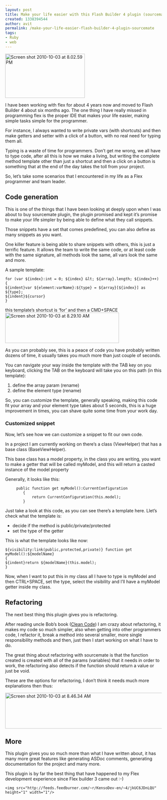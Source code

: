 ```yaml
---
layout: post
title: Make your life easier with this Flash Builder 4 plugin (sourcemate)
created: 1338394544
author: avit
permalink: /make-your-life-easier-flash-builder-4-plugin-sourcemate
tags:
- Ruby
- web
---
```

<a href='http://www.flickr.com/photos/51960246@N07/5047608197/' title='Screen shot 2010-10-03 at 8.02.59 PM by KensoDev, on Flickr'><img alt='Screen shot 2010-10-03 at 8.02.59 PM' class='alignleft' height='142' src='http://farm5.static.flickr.com/4139/5047608197_836751ec0d.jpg' width='256' /></a>
<p>I have been working with flex for about 4 years now and moved to Flash Builder 4 about six months ago. The one thing I have really missed in programming flex is the proper IDE that makes your life easier, making simple tasks simple for the programmer.</p>

<p>For instance, I always wanted to write private vars (with shortcuts) and then make getters and setter with a click of a button, with no real need for typing them all.</p>

<p>Typing is a waste of time for programmers. Don’t get me wrong, we all have to type code, after all this is how we make a living, but writing the complete method template other than just a shortcut and then a click on a button is something that at the end of the day takes the toll from your project.</p>

<p>So, let’s take some scenarios that I encountered in my life as a Flex programmer and team leader. <h2>Code generation</h2> This is one of the things that I have been looking at deeply upon when I was about to buy sourcemate plugin, the plugin promised and kept it’s promise to make your life simpler by being able to define what they call snippets.</p>

<p>Those snippets have a set that comes predefined, you can also define as many snippets as you want.</p>

<p>One killer feature is being able to share snippets with others, this is just a terrific feature. It allows the team to write the same code, or at least code with the same signature, all methods look the same, all vars look the same and more.</p>

<p>A sample template:</p>
<div class='highlight'><pre><code class='actionscript'><span class='k'>for</span> <span class='p'>(</span><span class='k'>var</span> <span class='nx'>$</span><span class='p'>{</span><span class='nx'>index</span><span class='p'>}</span><span class='o'>:</span><span class='nb'>int</span> <span class='o'>=</span> <span class='mi'>0</span><span class='o'>;</span> <span class='nx'>$</span><span class='p'>{</span><span class='nx'>index</span><span class='p'>}</span> <span class='o'>&</span><span class='nx'>lt</span><span class='o'>;</span> <span class='nx'>$</span><span class='p'>{</span><span class='nx'>array</span><span class='p'>}.</span><span class='nx'>length</span><span class='o'>;</span> <span class='nx'>$</span><span class='p'>{</span><span class='nx'>index</span><span class='p'>}</span><span class='o'>++</span><span class='p'>)</span>
<span class='p'>{</span>
<span class='nx'>$</span><span class='p'>{</span><span class='nx'>indent</span><span class='p'>}</span><span class='k'>var</span> <span class='nx'>$</span><span class='p'>{</span><span class='nx'>element</span><span class='o'>:</span><span class='nx'>varName</span><span class='p'>}</span><span class='o'>:</span><span class='nx'>$</span><span class='p'>{</span><span class='nx'>type</span><span class='p'>}</span> <span class='o'>=</span> <span class='nx'>$</span><span class='p'>{</span><span class='nx'>array</span><span class='p'>}[</span><span class='nx'>$</span><span class='p'>{</span><span class='nx'>index</span><span class='p'>}]</span> <span class='nx'>as</span> <span class='nx'>$</span><span class='p'>{</span><span class='nx'>type</span><span class='p'>};</span>
<span class='nx'>$</span><span class='p'>{</span><span class='nx'>indent</span><span class='p'>}</span><span class='nx'>$</span><span class='p'>{</span><span class='nx'>cursor</span><span class='p'>}</span>
<span class='p'>}</span>
</code></pre>
</div>
<p>this template’s shortcut is ‘for’ and then a CMD+SPACE <a href='http://www.flickr.com/photos/51960246@N07/5046665676/' title='Screen shot 2010-10-03 at 8.29.10 AM by KensoDev, on Flickr'><img alt='Screen shot 2010-10-03 at 8.29.10 AM' height='98' src='http://farm5.static.flickr.com/4126/5046665676_a23dfafdbf.jpg' width='366' /></a></p>

<p>As you can probably see, this is a peace of code you have probably written dozens of time, it usually takes you much more than just couple of seconds.</p>

<p>You can navigate your way inside the template with the TAB key on you keyboard, clicking the TAB on the keyboard will take you on this path (in this template): <ol>
	<li>define the array param (rename)</li>
	<li>define the element type (rename)</li>
</ol> So, you can customize the template, generally speaking, making this code fit your array and your element type takes about 5 seconds, this is a huge improvement in times, you can shave quite some time from your work day. <h3>Customized snippet</h3> Now, let’s see how we can customize a snippet to fit our own code.</p>

<p>In a project I am currently working on there’s a class (ViewHelper) that has a base class (BaseViewHelper).</p>

<p>This base class has a model property, in the class you are writing, you want to make a getter that will be called myModel, and this will return a casted instance of the model property</p>

<p>Generally, it looks like this:</p>
<div class='highlight'><pre><code class='actionscript'>		<span class='kd'>public</span> <span class='kd'>function</span> <span class='kd'>get</span> <span class='nx'>myModel</span><span class='p'>()</span><span class='o'>:</span><span class='nx'>CurrentConfiguration</span>
		<span class='p'>{</span>
			<span class='k'>return</span> <span class='nx'>CurrentConfiguration</span><span class='p'>(</span><span class='k'>this</span><span class='p'>.</span><span class='nx'>model</span><span class='p'>);</span>
		<span class='p'>}</span>
</code></pre>
</div>
<p>Just take a look at this code, as you can see there’s a template here. Llet’s check what the template is: <ul>
	<li>decide if the method is public/private/protected</li>
	<li>set the type of the getter</li>
</ul> This is what the template looks like now:</p>
<div class='highlight'><pre><code class='actionscript'><span class='nx'>$</span><span class='p'>{</span><span class='nx'>visibility</span><span class='o'>:</span><span class='nx'>link</span><span class='p'>(</span><span class='kd'>public</span><span class='o'>,</span><span class='kd'>protected</span><span class='o'>,</span><span class='kd'>private</span><span class='p'>)}</span> <span class='kd'>function</span> <span class='kd'>get</span> <span class='nx'>myModel</span><span class='p'>()</span><span class='o'>:</span><span class='nx'>$</span><span class='p'>{</span><span class='nx'>modelName</span><span class='p'>}</span>
<span class='p'>{</span>
<span class='nx'>$</span><span class='p'>{</span><span class='nx'>indent</span><span class='p'>}</span><span class='k'>return</span> <span class='nx'>$</span><span class='p'>{</span><span class='nx'>modelName</span><span class='p'>}(</span><span class='k'>this</span><span class='p'>.</span><span class='nx'>model</span><span class='p'>);</span>
<span class='p'>}</span>
</code></pre>
</div>
<p>Now, when I want to put this in my class all I have to type is myModel and then CTRL+SPACE, set the type, select the visibility and I’ll have a myModel getter inside my class. <h2>Refactoring</h2> The next best thing this plugin gives you is refactoring.</p>

<p>After reading uncle Bob’s book (<a href='http://www.amazon.com/Clean-Code-Handbook-Software-Craftsmanship/dp/0132350882' target='_blank'>Clean Code</a>) I am crazy about refactoring, it makes my code so much simpler, also when getting into other programmers code, I refactor it, break a method into several smaller, more single responsibility methods and then, just then I start working on what I have to do.</p>

<p>The great thing about refactoring with sourcemate is that the function created is created with all of the params (variables) that it needs in order to work, the refactoring also detects if the function should return a value or just be void.</p>

<p>These are the options for refactoring, I don’t think it needs much more explanations then thus:</p>
<a href='http://www.flickr.com/photos/51960246@N07/5046071659/' title='Screen shot 2010-10-03 at 8.46.34 AM by KensoDev, on Flickr'><img alt='Screen shot 2010-10-03 at 8.46.34 AM' height='115' src='http://farm5.static.flickr.com/4147/5046071659_9f01aef95b_z.jpg' width='640' /></a><h2>More</h2>
<p>This plugin gives you so much more than what I have written about, it has many more great features like generating ASDoc comments, generating documentation for the project and many more.</p>

<p>This plugin is by far the best thing that have happened to my Flex development experience since Flex builder 3 came out :-)</p>
      
    <img src="http://feeds.feedburner.com/~r/KensoDev-en/~4/jkUC6JDnLQU" height="1" width="1"/>
